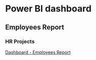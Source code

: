 # Power BI dashboard


## Employees Report
### HR Projects
[Dashboard -  Employees Report ](https://app.powerbi.com/view?r=eyJrIjoiMmY2OWQxYTAtMjYzMC00YTllLWE3MDMtYTZmNjZjNjY3ZmIwIiwidCI6Ijc5ZjM0NWVlLWU3M2ItNDgxMi1hNTEyLWNmYjhiZGI4Mjk0OCJ9&pageName=ReportSection)

